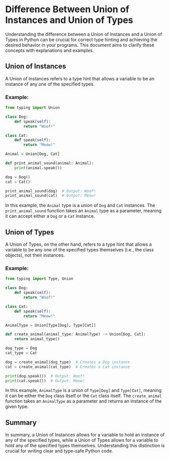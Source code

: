 # Difference Between Union of Instances and Union of Types

Understanding the difference between a Union of Instances and a Union of Types in Python can be crucial for correct type hinting and achieving the desired behavior in your programs. This document aims to clarify these concepts with explanations and examples.

## Union of Instances

A Union of Instances refers to a type hint that allows a variable to be an instance of any one of the specified types.

### Example:

```python
from typing import Union

class Dog:
    def speak(self):
        return "Woof!"

class Cat:
    def speak(self):
        return "Meow!"

Animal = Union[Dog, Cat]

def print_animal_sound(animal: Animal):
    print(animal.speak())

dog = Dog()
cat = Cat()

print_animal_sound(dog)  # Output: Woof!
print_animal_sound(cat)  # Output: Meow!
```

In this example, the `Animal` type is a union of `Dog` and `Cat` instances. The `print_animal_sound` function takes an `Animal` type as a parameter, meaning it can accept either a `Dog` or a `Cat` instance.

## Union of Types

A Union of Types, on the other hand, refers to a type hint that allows a variable to be any one of the specified types themselves (i.e., the class objects), not their instances.

### Example:

```python
from typing import Type, Union

class Dog:
    def speak(self):
        return "Woof!"

class Cat:
    def speak(self):
        return "Meow!"

AnimalType = Union[Type[Dog], Type[Cat]]

def create_animal(animal_type: AnimalType) -> Union[Dog, Cat]:
    return animal_type()

dog_type = Dog
cat_type = Cat

dog = create_animal(dog_type)  # Creates a Dog instance
cat = create_animal(cat_type)  # Creates a Cat instance

print(dog.speak())  # Output: Woof!
print(cat.speak())  # Output: Meow!
```

In this example, `AnimalType` is a union of `Type[Dog]` and `Type[Cat]`, meaning it can be either the `Dog` class itself or the `Cat` class itself. The `create_animal` function takes an `AnimalType` as a parameter and returns an instance of the given type.

## Summary

In summary, a Union of Instances allows for a variable to hold an instance of any of the specified types, while a Union of Types allows for a variable to hold any of the specified types themselves. Understanding this distinction is crucial for writing clear and type-safe Python code.
